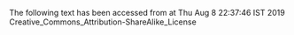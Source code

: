 The following text has been accessed from at Thu Aug 8 22:37:46 IST 2019
Creative_Commons_Attribution-ShareAlike_License
